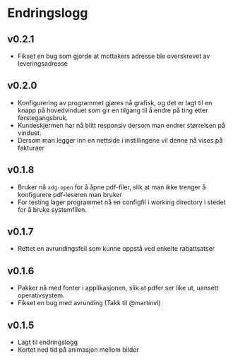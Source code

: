 # Endringslogg

## v0.2.1
- Fikset en bug som gjorde at mottakers adresse ble overskrevet av leveringsadresse

## v0.2.0
- Konfigurering av programmet gjøres nå grafisk, og det er lagt til en knapp på hovedvinduet som gir en tilgang til å endre på ting etter førstegangsbruk.
- Kundeskjermen har nå blitt responsiv dersom man endrer størrelsen på vinduet.
- Dersom man legger inn en nettside i instillingene vil denne nå vises på fakturaer

## v0.1.8
- Bruker nå `xdg-open` for å åpne pdf-filer, slik at man ikke trenger å konfigurere pdf-leseren man bruker
- For testing lager programmet nå en configfil i working directory i stedet for å bruke systemfilen.

## v0.1.7
- Rettet en avrundingsfeil som kunne oppstå ved enkelte rabattsatser

## v0.1.6
- Pakker nå med fonter i applikasjonen, slik at pdfer ser like ut, uansett operativsystem.
- Fikset en bug med avrunding (Takk til @martinvl)


## v0.1.5
- Lagt til endringslogg
- Kortet ned tid på animasjon mellom bilder
